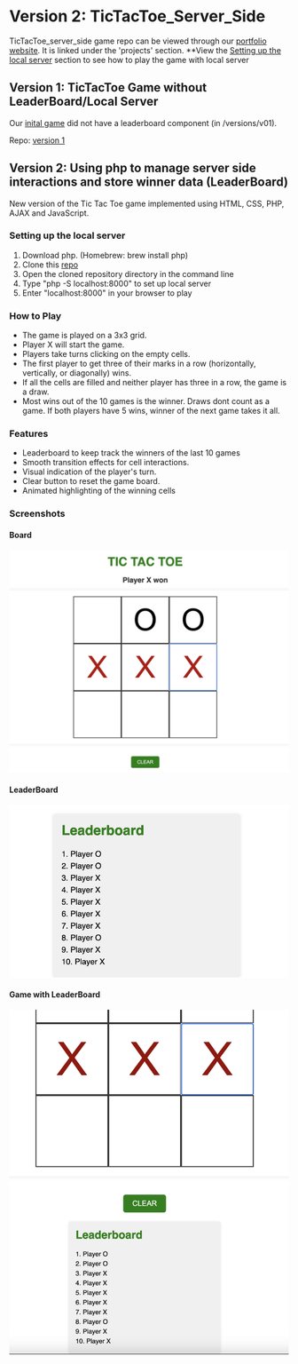 # Version 2: TicTacToe_Server_Side

TicTacToe_server_side game repo can be viewed through our [portfolio website](https://alperenakin.github.io/portfolio/). It is linked under the 'projects' section.
**View the [Setting up the local server](https://github.com/tahze0/TicTacToe_Server_Side/tree/main?tab=readme-ov-file#setting-up-the-local-server) section to see how to play the game with local server

## Version 1: TicTacToe Game without LeaderBoard/Local Server
Our [inital game](https://alperenakin.github.io/TicTacToe/) did not have a leaderboard component (in /versions/v01).

Repo: [version 1](https://github.com/AlperenAkin/TicTacToe)

## Version 2: Using php to manage server side interactions and store winner data (LeaderBoard)

New version of the Tic Tac Toe game implemented using HTML, CSS, PHP, AJAX and JavaScript.

### Setting up the local server

1. Download php. (Homebrew: brew install php)
2. Clone this [repo](https://github.com/tahze0/TicTacToe_Server_Side)
3. Open the cloned repository directory in the command line
4. Type "php -S localhost:8000" to set up local server
5. Enter "localhost:8000" in your browser to play

### How to Play

- The game is played on a 3x3 grid.
- Player X will start the game.
- Players take turns clicking on the empty cells.
- The first player to get three of their marks in a row (horizontally, vertically, or diagonally) wins.
- If all the cells are filled and neither player has three in a row, the game is a draw.
- Most wins out of the 10 games is the winner. Draws dont count as a game.
  If both players have 5 wins, winner of the next game takes it all.

### Features

- Leaderboard to keep track the winners of the last 10 games
- Smooth transition effects for cell interactions.
- Visual indication of the player's turn.
- Clear button to reset the game board.
- Animated highlighting of the winning cells

### Screenshots

#### Board 
![board](images/boardfinal.png)

#### LeaderBoard
![leaderboard](images/leaderboardtictactoe.png)

#### Game with LeaderBoard
![together](images/leaderboardwithboard.png)




